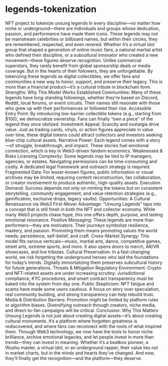 # legends-tokenization
NFT project to tokenize unsung legends
In every discipline—no matter how niche or underground—there are individuals and groups whose dedication, passion, and performance have made them icons. These legends may not be mainstream celebrities or billboard names, but within their circles, they are remembered, respected, and even revered. Whether it’s a virtual idol group that shaped a generation of online music fans, a national martial artist who defined their discipline, or a subcultural innovator who created a new movement—these figures deserve recognition.
Unlike commercial superstars, they rarely benefit from global sponsorship deals or media coverage. But in the hearts of their followers, they are unforgettable. By tokenizing these legends as digital collectibles, we offer fans and communities a new way to honor, support, and preserve their legacy. This is more than a financial product—it’s a cultural tribute in blockchain form.
Strengths: Why This Model Works
Established Communities: Many of these legends have long-standing followings, whether they’re based on Discord, Reddit, local forums, or event circuits. Their names still resonate with those who grew up with their performances or followed their rise.
Accessible Entry Point: By introducing low-barrier collectible tokens (e.g., starting from $100), we democratize ownership. Fans can finally “own a piece” of the legend they once idolized.
Investment Appeal: Scarcity and nostalgia drive value. Just as trading cards, vinyls, or action figures appreciate in value over time, these digital tokens could attract collectors and investors seeking blue-chip cultural assets.
Narrative Power: Each legend comes with a story—of struggle, breakthrough, and impact. These stories fuel emotional connection, which is key in Web3-driven fandom economics.
Weaknesses & Risks
Licensing Complexity: Some legends may be tied to IP managers, agencies, or estates. Navigating permissions can be time-consuming and costly. A dedicated legal framework and outreach strategy is required.
Fragmented Data: For lesser-known figures, public information or visual archives may be limited, requiring content reconstruction, fan collaboration, or creator involvement to produce authentic, high-quality assets.
Execution Demand: Success depends not only on minting the tokens but on consistent storytelling, community engagement, and value retention strategies (e.g., gamification, exclusive drops, legacy vaults).
Opportunities: A Cultural Renaissance via Web3
First-Mover Advantage: “Unsung Legends” taps into a concept that is still fresh in both the NFT and collector economy. While many Web3 projects chase hype, this one offers depth, purpose, and lasting emotional resonance.
Positive Messaging: These legends are more than performers—they are motivators. Their journeys symbolize resilience, mastery, and passion. Promoting them means promoting values the world needs: persistence, self-belief, and craft.
Cross-Market Synergy: This model fits various verticals—music, martial arts, dance, competitive games, street arts, extreme sports, and more. It also opens doors to merch, AR/VR showcases, and live tributes.
Cultural Preservation: In a fast-changing world, we risk forgetting the underground heroes who laid the foundations for today’s trends. Digitally immortalizing them preserves subcultural history for future generations.
Threats & Mitigation
Regulatory Environment: Crypto and NFT-related assets are under increasing scrutiny. Jurisdictional compliance, KYC procedures, and smart contract transparency must be baked into the system from day one.
Public Skepticism: NFT fatigue and scams have made some users cautious. A focus on story over speculation, real community building, and strong transparency can help rebuild trust.
Media & Distribution Barriers: Promotion might be limited by platform rules or algorithm biases. Diversifying outreach through creators, niche media, and direct-to-fan campaigns will be critical.
Conclusion: Why This Matters
Unsung Legends is not just about creating digital assets—it’s about creating cultural monuments. It’s a platform where forgotten greatness is rediscovered, and where fans can reconnect with the roots of what inspired them. Through Web3 technology, we now have the tools to honor niche brilliance, archive emotional legacies, and let people invest in more than trends—they can invest in meaning.
Whether it’s a beatbox pioneer, a Wushu master, a virtual idol, or an underground rapper, their value lies not in market charts, but in the minds and hearts they’ve changed.
And now, they’ll finally get the recognition—and the platform—they deserve.
